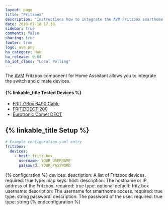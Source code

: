 ```yaml
---
layout: page
title: "Fritzbox"
description: "Instructions how to integrate the AVM Fritzbox smarthome components."
date: 2018-02-18 17:10
sidebar: true
comments: false
sharing: true
footer: true
logo: avm.png
ha_category: Hub
ha_release: 0.64
ha_iot_class: "Local Polling"
---
```


The [AVM](www.avm.de) Fritzbox component for Home Assistant allows you to integrate the switch and climate devices.

#### {% linkable_title Tested Devices %}

- [FRITZ!Box 6490 Cable](https://avm.de/produkte/fritzbox/fritzbox-6490-cable/)
- [FRITZ!DECT 200](https://avm.de/produkte/fritzdect/fritzdect-200/)
- [Eurotronic Comet DECT](https://www.eurotronic.org/produkte/comet-dect.html)


## {% linkable_title Setup %}

```yaml
# Example configuration.yaml entry
fritzbox:
  devices:
    - host: fritz.box
      username: YOUR_USERNAME
      passowrd: YOUR_PASSWORD
```

{% configuration %}
  devices:
    description: A list of Fritzbox devices.
    required: true
    type: map
    keys:
      host:
        description: The hostname or IP address of the Fritzbox.
        required: true
        type: optional
        default: fritz.box
      username:
        description: The username for smarthome access.
        required: true
        type: string
      password:
        description: The password of the user.
        required: true
        type: string
{% endconfiguration %}
